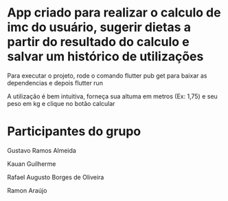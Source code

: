 # App criado para realizar o calculo de imc do usuário, sugerir dietas a partir do resultado do calculo e salvar um histórico de utilizações

Para executar o projeto, rode o comando flutter pub get para baixar as dependencias e depois flutter run

A utilização é bem intuitiva, forneça sua altuma em metros (Ex: 1,75) e seu peso em kg e clique no botão calcular

# Participantes do grupo

Gustavo Ramos Almeida

Kauan Guilherme

Rafael Augusto Borges de Oliveira

Ramon Araújo
